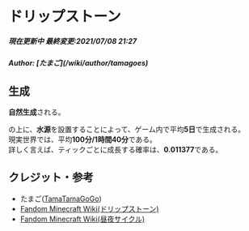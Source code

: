# ドリップストーン
<h5>現在更新中
最終変更:2021/07/08 21:27</h5>
<h5>Author: [たまご](/wiki/author/tamagoes)</h5>

## 生成
**自然生成**される。  
<!-- [ドリップストーンブロック](/wiki/dripstone-block) -->
の上に、**水源**を設置することによって、ゲーム内で平均**5日**で生成される。  
現実世界では、平均**100分/1時間40分**である。  
詳しく言えば、ティックごとに成長する確率は、**0.011377**である。

## クレジット・参考
 - たまご([TamaTamaGoGo](https://github.com/tamatamagogo))
 - [Fandom Minecraft Wiki(ドリップストーン)](https://minecraft.fandom.com/ja/wiki/%E9%8D%BE%E4%B9%B3%E7%9F%B3)
 - [Fandom Minecraft Wiki(昼夜サイクル)](https://minecraft.fandom.com/ja/wiki/%E6%98%BC%E5%A4%9C%E3%82%B5%E3%82%A4%E3%82%AF%E3%83%AB)
